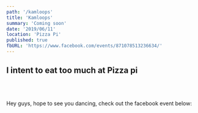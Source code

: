 ```yaml
---
path: '/kamloops'
title: 'Kamloops'
summary: 'Coming soon'
date: '2019/06/11'
location: 'Pizza Pi'
published: true
fbURL: 'https://www.facebook.com/events/871078513236634/'
---
```


## I intent to eat too much at Pizza pi

<br/><br/>

Hey guys, hope to see you dancing, check out the facebook event below: 